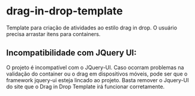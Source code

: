 # drag-in-drop-template
Template para criação de atividades ao estilo drag in drop. O usuário precisa arrastar itens para containers. 

## Incompatibilidade com JQuery UI:
O projeto é incompatível com o JQuery-UI. Caso ocorram problemas na validação do container ou o drag em dispositivos móveis, pode ser que o framework jquery-ui esteja lincado ao projeto. Basta remover o Jquery-UI do site que o Drag in Drop Template irá funcionar corretamente.
